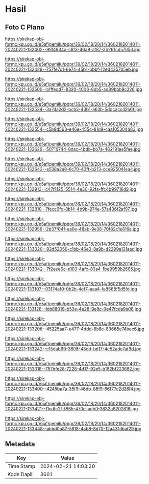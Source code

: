 # Hasil

## Foto C Plano

https://sirekap-obj-formc.kpu.go.id/e5af/pemilu/pdpr/36/02/18/20/14/3602182014011-20240221-132402--99f4934a-c9f3-46a8-af87-2b261cd57053.jpg

https://sirekap-obj-formc.kpu.go.id/e5af/pemilu/pdpr/36/02/18/20/14/3602182014011-20240221-132429--757fe7c1-6e74-45b1-bbbf-12ed435705eb.jpg

https://sirekap-obj-formc.kpu.go.id/e5af/pemilu/pdpr/36/02/18/20/14/3602182014011-20240221-132500--b1ffedd7-8320-4006-8db5-ad89bbb8c226.jpg

https://sirekap-obj-formc.kpu.go.id/e5af/pemilu/pdpr/36/02/18/20/14/3602182014011-20240221-132534--3a7da2d2-bcb3-43b1-a63b-5ddcaccd2b6f.jpg

https://sirekap-obj-formc.kpu.go.id/e5af/pemilu/pdpr/36/02/18/20/14/3602182014011-20240221-132554--c5b8d563-e46e-455c-81d8-caa105304b83.jpg

https://sirekap-obj-formc.kpu.go.id/e5af/pemilu/pdpr/36/02/18/20/14/3602182014011-20240221-132629--50716744-8dac-4bdb-bb7a-462191ae5fee.jpg

https://sirekap-obj-formc.kpu.go.id/e5af/pemilu/pdpr/36/02/18/20/14/3602182014011-20240221-132642--e538a2a8-6c70-43ff-b213-cce825041ea4.jpg

https://sirekap-obj-formc.kpu.go.id/e5af/pemilu/pdpr/36/02/18/20/14/3602182014011-20240221-132913--c47f1125-5514-4e30-92fa-ffc4b99716d9.jpg

https://sirekap-obj-formc.kpu.go.id/e5af/pemilu/pdpr/36/02/18/20/14/3602182014011-20240221-132810--7fecc6fc-8b14-4b9b-974e-57a436f2af97.jpg

https://sirekap-obj-formc.kpu.go.id/e5af/pemilu/pdpr/36/02/18/20/14/3602182014011-20240221-132956--2b37f04f-aa0e-48ab-9e38-70f82c1e816a.jpg

https://sirekap-obj-formc.kpu.go.id/e5af/pemilu/pdpr/36/02/18/20/14/3602182014011-20240221-133020--92d52050-c1bb-46e3-8a9b-d2299a131aad.jpg

https://sirekap-obj-formc.kpu.go.id/e5af/pemilu/pdpr/36/02/18/20/14/3602182014011-20240221-133042--7f2eee6c-e103-4afc-83a4-1be9959b2685.jpg

https://sirekap-obj-formc.kpu.go.id/e5af/pemilu/pdpr/36/02/18/20/14/3602182014011-20240221-133107--03174af0-0b2b-4ef7-aaa4-fa8568f5d5fd.jpg

https://sirekap-obj-formc.kpu.go.id/e5af/pemilu/pdpr/36/02/18/20/14/3602182014011-20240221-133128--fdb88019-b53e-4e28-9e8c-0e47fcda9b08.jpg

https://sirekap-obj-formc.kpu.go.id/e5af/pemilu/pdpr/36/02/18/20/14/3602182014011-20240221-133206--45225aa7-e477-4ddd-8b8e-89665e74bec6.jpg

https://sirekap-obj-formc.kpu.go.id/e5af/pemilu/pdpr/36/02/18/20/14/3602182014011-20240221-133242--c15dab69-3808-43dd-bd17-4c52ade7af9d.jpg

https://sirekap-obj-formc.kpu.go.id/e5af/pemilu/pdpr/36/02/18/20/14/3602182014011-20240221-133318--757bfe28-7228-4d17-92e5-b162bf223682.jpg

https://sirekap-obj-formc.kpu.go.id/e5af/pemilu/pdpr/36/02/18/20/14/3602182014011-20240221-133400--4245ba7a-35f9-46db-88f9-66f77e2d26f4.jpg

https://sirekap-obj-formc.kpu.go.id/e5af/pemilu/pdpr/36/02/18/20/14/3602182014011-20240221-133421--f1cdfc2f-f865-470e-aeb0-3832a8202616.jpg

https://sirekap-obj-formc.kpu.go.id/e5af/pemilu/pdpr/36/02/18/20/14/3602182014011-20240221-133448--abbd0a87-5918-4ab8-8d70-12a431dbaf29.jpg


## Metadata

| Key        | Value               |
| ---------- | ------------------- |
| Time Stamp | 2024-02-21 14:03:30 |
| Kode Dapil | 3601                |



